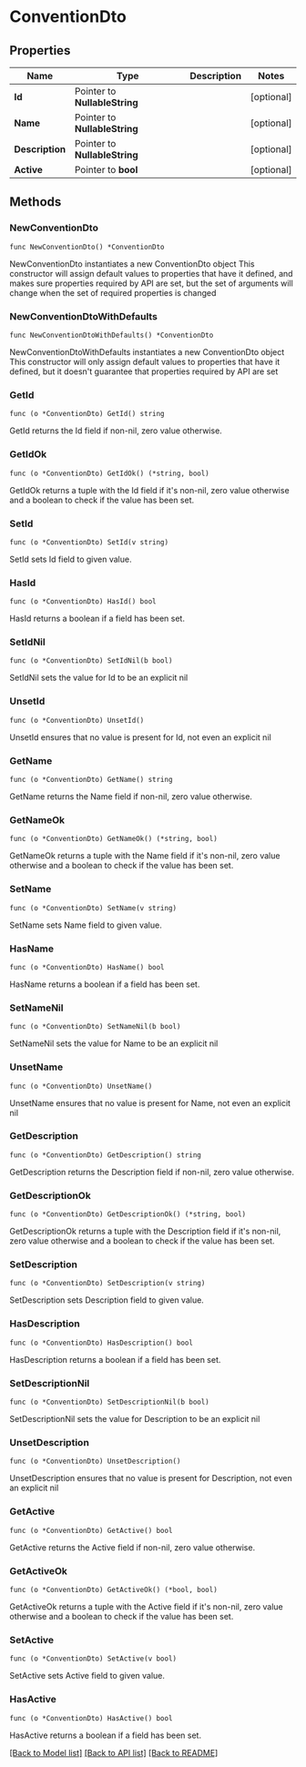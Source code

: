 # ConventionDto

## Properties

Name | Type | Description | Notes
------------ | ------------- | ------------- | -------------
**Id** | Pointer to **NullableString** |  | [optional] 
**Name** | Pointer to **NullableString** |  | [optional] 
**Description** | Pointer to **NullableString** |  | [optional] 
**Active** | Pointer to **bool** |  | [optional] 

## Methods

### NewConventionDto

`func NewConventionDto() *ConventionDto`

NewConventionDto instantiates a new ConventionDto object
This constructor will assign default values to properties that have it defined,
and makes sure properties required by API are set, but the set of arguments
will change when the set of required properties is changed

### NewConventionDtoWithDefaults

`func NewConventionDtoWithDefaults() *ConventionDto`

NewConventionDtoWithDefaults instantiates a new ConventionDto object
This constructor will only assign default values to properties that have it defined,
but it doesn't guarantee that properties required by API are set

### GetId

`func (o *ConventionDto) GetId() string`

GetId returns the Id field if non-nil, zero value otherwise.

### GetIdOk

`func (o *ConventionDto) GetIdOk() (*string, bool)`

GetIdOk returns a tuple with the Id field if it's non-nil, zero value otherwise
and a boolean to check if the value has been set.

### SetId

`func (o *ConventionDto) SetId(v string)`

SetId sets Id field to given value.

### HasId

`func (o *ConventionDto) HasId() bool`

HasId returns a boolean if a field has been set.

### SetIdNil

`func (o *ConventionDto) SetIdNil(b bool)`

 SetIdNil sets the value for Id to be an explicit nil

### UnsetId
`func (o *ConventionDto) UnsetId()`

UnsetId ensures that no value is present for Id, not even an explicit nil
### GetName

`func (o *ConventionDto) GetName() string`

GetName returns the Name field if non-nil, zero value otherwise.

### GetNameOk

`func (o *ConventionDto) GetNameOk() (*string, bool)`

GetNameOk returns a tuple with the Name field if it's non-nil, zero value otherwise
and a boolean to check if the value has been set.

### SetName

`func (o *ConventionDto) SetName(v string)`

SetName sets Name field to given value.

### HasName

`func (o *ConventionDto) HasName() bool`

HasName returns a boolean if a field has been set.

### SetNameNil

`func (o *ConventionDto) SetNameNil(b bool)`

 SetNameNil sets the value for Name to be an explicit nil

### UnsetName
`func (o *ConventionDto) UnsetName()`

UnsetName ensures that no value is present for Name, not even an explicit nil
### GetDescription

`func (o *ConventionDto) GetDescription() string`

GetDescription returns the Description field if non-nil, zero value otherwise.

### GetDescriptionOk

`func (o *ConventionDto) GetDescriptionOk() (*string, bool)`

GetDescriptionOk returns a tuple with the Description field if it's non-nil, zero value otherwise
and a boolean to check if the value has been set.

### SetDescription

`func (o *ConventionDto) SetDescription(v string)`

SetDescription sets Description field to given value.

### HasDescription

`func (o *ConventionDto) HasDescription() bool`

HasDescription returns a boolean if a field has been set.

### SetDescriptionNil

`func (o *ConventionDto) SetDescriptionNil(b bool)`

 SetDescriptionNil sets the value for Description to be an explicit nil

### UnsetDescription
`func (o *ConventionDto) UnsetDescription()`

UnsetDescription ensures that no value is present for Description, not even an explicit nil
### GetActive

`func (o *ConventionDto) GetActive() bool`

GetActive returns the Active field if non-nil, zero value otherwise.

### GetActiveOk

`func (o *ConventionDto) GetActiveOk() (*bool, bool)`

GetActiveOk returns a tuple with the Active field if it's non-nil, zero value otherwise
and a boolean to check if the value has been set.

### SetActive

`func (o *ConventionDto) SetActive(v bool)`

SetActive sets Active field to given value.

### HasActive

`func (o *ConventionDto) HasActive() bool`

HasActive returns a boolean if a field has been set.


[[Back to Model list]](../README.md#documentation-for-models) [[Back to API list]](../README.md#documentation-for-api-endpoints) [[Back to README]](../README.md)


